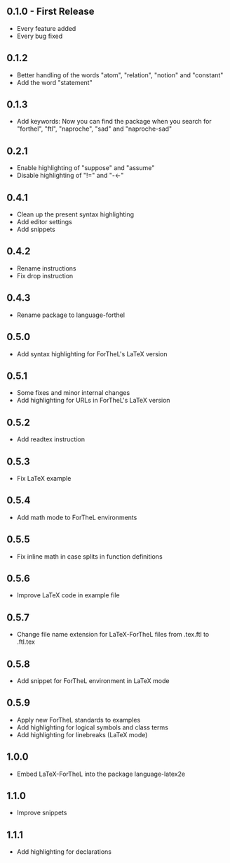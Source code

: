 ## 0.1.0 - First Release
* Every feature added
* Every bug fixed

## 0.1.2
* Better handling of the words "atom", "relation", "notion" and "constant"
* Add the word "statement"

## 0.1.3
* Add keywords: Now you can find the package when you search for "forthel",
  "ftl", "naproche", "sad" and "naproche-sad"

## 0.2.1
* Enable highlighting of "suppose" and "assume"
* Disable highlighting of "!=" and "-<-"

## 0.4.1
* Clean up the present syntax highlighting
* Add editor settings
* Add snippets

## 0.4.2
* Rename instructions
* Fix drop instruction

## 0.4.3
* Rename package to language-forthel

## 0.5.0
* Add syntax highlighting for ForTheL's LaTeX version

## 0.5.1
* Some fixes and minor internal changes
* Add highlighting for URLs in ForTheL's LaTeX version

## 0.5.2
* Add readtex instruction

## 0.5.3
* Fix LaTeX example

## 0.5.4
* Add math mode to ForTheL environments

## 0.5.5
* Fix inline math in case splits in function definitions

## 0.5.6
* Improve LaTeX code in example file

## 0.5.7
* Change file name extension for LaTeX-ForTheL files from .tex.ftl to .ftl.tex

## 0.5.8
* Add snippet for ForTheL environment in LaTeX mode

## 0.5.9
* Apply new ForTheL standards to examples
* Add highlighting for logical symbols and class terms
* Add highlighting for linebreaks (LaTeX mode)

## 1.0.0
* Embed LaTeX-ForTheL into the package language-latex2e

## 1.1.0
* Improve snippets

## 1.1.1
* Add highlighting for declarations
